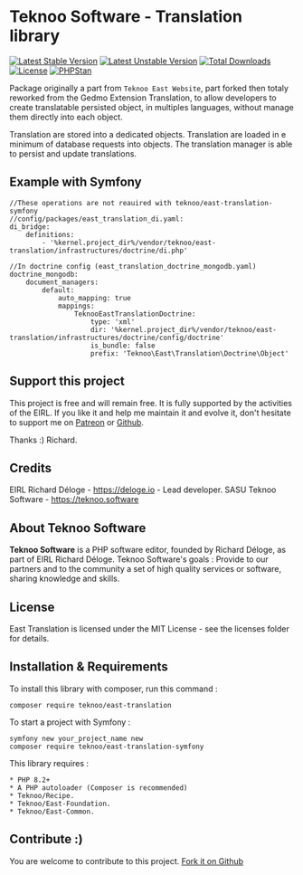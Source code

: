 Teknoo Software - Translation library
=================================

[![Latest Stable Version](https://poser.pugx.org/teknoo/east-translation/v/stable)](https://packagist.org/packages/teknoo/east-translation)
[![Latest Unstable Version](https://poser.pugx.org/teknoo/east-translation/v/unstable)](https://packagist.org/packages/teknoo/east-translation)
[![Total Downloads](https://poser.pugx.org/teknoo/east-translation/downloads)](https://packagist.org/packages/teknoo/east-translation)
[![License](https://poser.pugx.org/teknoo/east-translation/license)](https://packagist.org/packages/teknoo/east-translation)
[![PHPStan](https://img.shields.io/badge/PHPStan-enabled-brightgreen.svg?style=flat)](https://github.com/phpstan/phpstan)

Package originally a part from `Teknoo East Website`, part forked then totaly reworked from the Gedmo Extension 
Translation, to allow developers to create translatable persisted object, in multiples languages, without manage them
directly into each object.

Translation are stored into a dedicated objects. Translation are loaded in e minimum of database requests into objects.
The translation manager is able to persist and update translations.

Example with Symfony 
--------------------

    //These operations are not reauired with teknoo/east-translation-symfony
    //config/packages/east_translation_di.yaml:
    di_bridge:
        definitions:
            - '%kernel.project_dir%/vendor/teknoo/east-translation/infrastructures/doctrine/di.php'

    //In doctrine config (east_translation_doctrine_mongodb.yaml)
    doctrine_mongodb:
        document_managers:
            default:
                auto_mapping: true
                mappings:
                    TeknooEastTranslationDoctrine:
                        type: 'xml'
                        dir: '%kernel.project_dir%/vendor/teknoo/east-translation/infrastructures/doctrine/config/doctrine'
                        is_bundle: false
                        prefix: 'Teknoo\East\Translation\Doctrine\Object'

Support this project
---------------------
This project is free and will remain free. It is fully supported by the activities of the EIRL.
If you like it and help me maintain it and evolve it, don't hesitate to support me on
[Patreon](https://patreon.com/teknoo_software) or [Github](https://github.com/sponsors/TeknooSoftware).

Thanks :) Richard.

Credits
-------
EIRL Richard Déloge - <https://deloge.io> - Lead developer.
SASU Teknoo Software - <https://teknoo.software>

About Teknoo Software
---------------------
**Teknoo Software** is a PHP software editor, founded by Richard Déloge, as part of EIRL Richard Déloge.
Teknoo Software's goals : Provide to our partners and to the community a set of high quality services or software,
sharing knowledge and skills.

License
-------
East Translation is licensed under the MIT License - see the licenses folder for details.

Installation & Requirements
---------------------------
To install this library with composer, run this command :

    composer require teknoo/east-translation
    
To start a project with Symfony :

    symfony new your_project_name new
    composer require teknoo/east-translation-symfony    

This library requires :

    * PHP 8.2+
    * A PHP autoloader (Composer is recommended)
    * Teknoo/Recipe.
    * Teknoo/East-Foundation.
    * Teknoo/East-Common.

Contribute :)
-------------
You are welcome to contribute to this project. [Fork it on Github](CONTRIBUTING.md)
